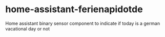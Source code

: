# home-assistant-ferienapidotde
Home assistant binary sensor component to indicate if today is a german vacational day or not
